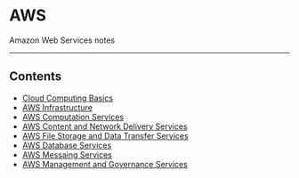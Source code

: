 # AWS

Amazon Web Services notes
- - - -

## Contents

* [Cloud Computing Basics](https://github.com/Sam-Ballantyne/DevNotes/blob/main/AWS/CloudComputingBasics.md)
* [AWS Infrastructure](https://github.com/Sam-Ballantyne/DevNotes/blob/main/AWS/AwsInfrastructure.md)
* [AWS Computation Services](https://github.com/Sam-Ballantyne/DevNotes/blob/main/AWS/AwsComputationServices.md)
* [AWS Content and Network Delivery Services](https://github.com/Sam-Ballantyne/DevNotes/blob/main/AWS/AwsContentAndNetworkDeliveryServices.md)
* [AWS File Storage and Data Transfer Services](https://github.com/Sam-Ballantyne/DevNotes/blob/main/AWS/AwsFileAndDataTransferService.md)
* [AWS Database Services](https://github.com/Sam-Ballantyne/DevNotes/blob/main/AWS/AwsDatabaseServices.md)
* [AWS Messaing Services](https://github.com/Sam-Ballantyne/DevNotes/blob/main/AWS/AwsMessagingServices.md)
* [AWS Management and Governance Services](https://github.com/Sam-Ballantyne/DevNotes/blob/main/AWS/AwsManagementAndGovernanceServices.md)
